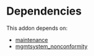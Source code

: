 # Dependencies

This addon depends on:

- [maintenance](https://github.com/bringout/oca-ocb-vertical-industry/tree/abeecaa9fcd66649b7ca414562950bb5d32e7016/odoo-bringout-oca-ocb-maintenance)
- [mgmtsystem_nonconformity](https://github.com/bringout/oca-technical)
